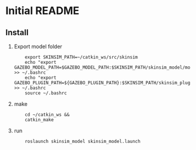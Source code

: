 # Initial README

## Install

1. Export model folder
	~~~~
    	export SKINSIM_PATH=~/catkin_ws/src/skinsim
		echo "export GAZEBO_MODEL_PATH=$GAZEBO_MODEL_PATH:$SKINSIM_PATH/skinsim_model/models" >> ~/.bashrc
		echo "export GAZEBO_PLUGIN_PATH=${GAZEBO_PLUGIN_PATH}:$SKINSIM_PATH/skinsim_plugins/build" >> ~/.bashrc
		source ~/.bashrc
	~~~~
2. make
	~~~~
	    cd ~/catkin_ws &&
	    catkin_make
	~~~~

3. run
	~~~~
	    roslaunch skinsim_model skinsim_model.launch
	~~~~